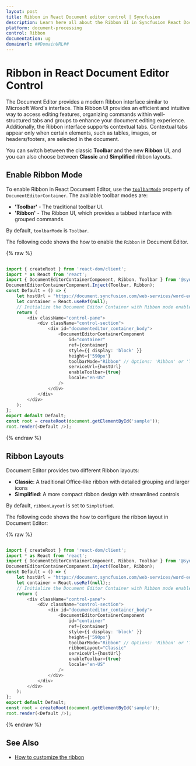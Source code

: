 ```yaml
---
layout: post
title: Ribbon in React Document editor control | Syncfusion
description: Learn here all about the Ribbon UI in Syncfusion React Document editor control, how to switch between Ribbon and Toolbar modes.
platform: document-processing
control: Ribbon
documentation: ug
domainurl: ##DomainURL##
---
```


# Ribbon in React Document Editor Control

The Document Editor provides a modern Ribbon interface similar to Microsoft Word's interface. This Ribbon UI provides an efficient and intuitive way to access editing features, organizing commands within well-structured tabs and groups to enhance your document editing experience. Additionally, the Ribbon interface supports contextual tabs. Contextual tabs appear only when certain elements, such as tables, images, or headers/footers, are selected in the document.

You can switch between the classic **Toolbar** and the new **Ribbon** UI, and you can also choose between **Classic** and **Simplified** ribbon layouts.

## Enable Ribbon Mode

To enable Ribbon in React Document Editor, use the [`toolbarMode`](https://ej2.syncfusion.com/react/documentation/api/document-editor-container/#toolbarmode) property of `DocumentEditorContainer`. The available toolbar modes are:

- **'Toolbar'** - The traditional toolbar UI.
- **'Ribbon'** - The Ribbon UI, which provides a tabbed interface with grouped commands.

By default, `toolbarMode` is `Toolbar`.

The following code shows the how to enable the `Ribbon` in Document Editor.

{% raw %}

```ts

import { createRoot } from 'react-dom/client';
import * as React from 'react';
import { DocumentEditorContainerComponent, Ribbon, Toolbar } from '@syncfusion/ej2-react-documenteditor';
DocumentEditorContainerComponent.Inject(Toolbar, Ribbon);
const Default = () => {
    let hostUrl = "https://document.syncfusion.com/web-services/word-editor/api/documenteditor/";
    let container = React.useRef(null);
    // Initialize the Document Editor Container with Ribbon mode enabled
    return (
        <div className="control-pane">
            <div className="control-section">
                <div id="documenteditor_container_body">
                    <DocumentEditorContainerComponent
                        id="container"
                        ref={container}
                        style={{ display: 'block' }}
                        height={'590px'}
                        toolbarMode="Ribbon" // Options: 'Ribbon' or 'Toolbar'
                        serviceUrl={hostUrl}
                        enableToolbar={true}
                        locale="en-US"
                    />
                </div>
            </div>
        </div>
    );
};
export default Default;
const root = createRoot(document.getElementById('sample'));
root.render(<Default />);
```
{% endraw %}

## Ribbon Layouts

Document Editor provides two different Ribbon layouts:

- **Classic**: A traditional Office-like ribbon with detailed grouping and larger icons
- **Simplified**: A more compact ribbon design with streamlined controls

By default, `ribbonLayout` is set to `Simplified`. 

The following code shows the how to configure the ribbon layout in Document Editor:

{% raw %}

```ts

import { createRoot } from 'react-dom/client';
import * as React from 'react';
import { DocumentEditorContainerComponent, Ribbon, Toolbar } from '@syncfusion/ej2-react-documenteditor';
DocumentEditorContainerComponent.Inject(Toolbar, Ribbon);
const Default = () => {
    let hostUrl = "https://document.syncfusion.com/web-services/word-editor/api/documenteditor/";
    let container = React.useRef(null);;
    // Initialize the Document Editor Container with Ribbon mode enabled
    return (
        <div className="control-pane">
            <div className="control-section">
                <div id="documenteditor_container_body">
                    <DocumentEditorContainerComponent
                        id="container"
                        ref={container}
                        style={{ display: 'block' }}
                        height={'590px'}
                        toolbarMode="Ribbon" // Options: 'Ribbon' or 'Toolbar'
                        ribbonLayout="Classic"
                        serviceUrl={hostUrl}
                        enableToolbar={true}
                        locale="en-US"
                    />
                </div>
            </div>
        </div>
    );
};
export default Default;
const root = createRoot(document.getElementById('sample'));
root.render(<Default />);
```
{% endraw %}

## See Also

* [How to customize the ribbon](../document-editor/how-to/customize-ribbon)